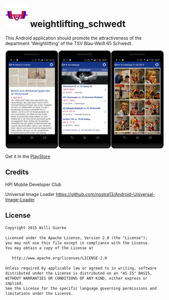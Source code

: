# ![Logo](https://github.com/WGierke/weightlifting_schwedt/raw/master/app/src/main/res/drawable-hdpi/ic_launcher.png) weightlifting_schwedt

This Android application should promote the attractiveness of the department 'Weightlifting' of the TSV Blau-Weiß 65 Schwedt.

![Screenshot](https://raw.githubusercontent.com/WGierke/weightlifting_schwedt/master/production/weightlifting_schwedt.jpg)

Get it in the [PlayStore](https://play.google.com/store/apps/details?id=de.schwedt.weightlifting.app)
## Credits
HPI Mobile Developer Club

Universal Image Loader https://github.com/nostra13/Android-Universal-Image-Loader

## License
    Copyright 2015 Willi Gierke

    Licensed under the Apache License, Version 2.0 (the "License");
    you may not use this file except in compliance with the License.
    You may obtain a copy of the License at

       http://www.apache.org/licenses/LICENSE-2.0

    Unless required by applicable law or agreed to in writing, software
    distributed under the License is distributed on an "AS IS" BASIS,
    WITHOUT WARRANTIES OR CONDITIONS OF ANY KIND, either express or implied.
    See the License for the specific language governing permissions and
    limitations under the License.
